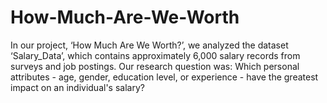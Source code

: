 # How-Much-Are-We-Worth

In our project, ‘How Much Are We Worth?’, we analyzed the dataset ‘Salary_Data’, which contains approximately 6,000 salary records from surveys and job postings. Our research question was: Which personal attributes - age, gender, education level, or experience - have the greatest impact on an individual's salary?
